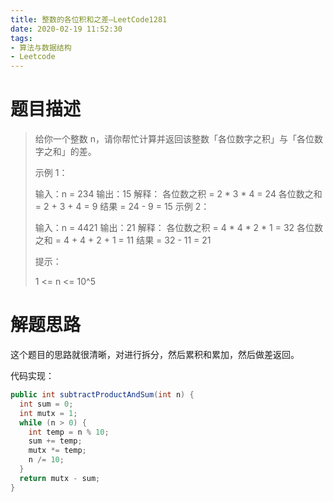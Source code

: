 ```yaml
---
title: 整数的各位积和之差—LeetCode1281
date: 2020-02-19 11:52:30
tags: 
- 算法与数据结构
- Leetcode
---
```


# 题目描述

> 给你一个整数 n，请你帮忙计算并返回该整数「各位数字之积」与「各位数字之和」的差。
>
> 示例 1：
>
> 输入：n = 234
> 输出：15 
> 解释：
> 各位数之积 = 2 * 3 * 4 = 24 
> 各位数之和 = 2 + 3 + 4 = 9 
> 结果 = 24 - 9 = 15
> 示例 2：
>
> 输入：n = 4421
> 输出：21
> 解释： 
> 各位数之积 = 4 * 4 * 2 * 1 = 32 
> 各位数之和 = 4 + 4 + 2 + 1 = 11 
> 结果 = 32 - 11 = 21
>
>
> 提示：
>
> 1 <= n <= 10^5

<!--more-->

# 解题思路

这个题目的思路就很清晰，对进行拆分，然后累积和累加，然后做差返回。

代码实现：

```java
public int subtractProductAndSum(int n) {
  int sum = 0;
  int mutx = 1;
  while (n > 0) {
    int temp = n % 10;
    sum += temp;
    mutx *= temp;
    n /= 10;
  }
  return mutx - sum;
}
```

